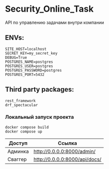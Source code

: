 # Security_Online_Task
API по управлению задачами внутри компании

## ENVs:
```
SITE_HOST=localhost
SECRET_KEY=my_secret_key
DEBUG=True
POSTGRES_NAME=postgres
POSTGRES_USER=postgres
POSTGRES_PASSWORD=postgres
POSTGRES_PORT=5432
```

## Third party packages:
```
rest_framework
drf_spectacular
```

### Локальный запуск проекта 
```shell
docker compose build
docker compose up
```

| Доступ  | Ссылка                        |
|---------|-------------------------------|
| Админка | http://0.0.0.0:8000/admin/    |
| Сваггер | http://0.0.0.0:8000/api/docs/ |
